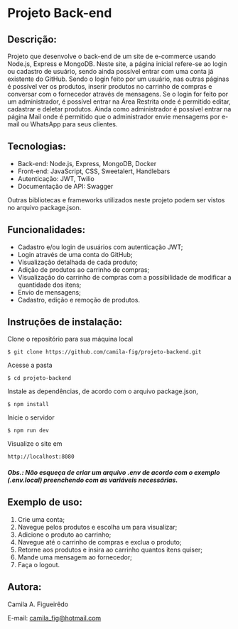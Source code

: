 # Projeto Back-end

## Descrição:
Projeto que desenvolve o back-end de um site de e-commerce usando Node.js, Express e MongoDB. Neste site, a página inicial refere-se ao login ou cadastro de usuário, sendo ainda possível entrar com uma conta já existente do GitHub.
Sendo o login feito por um usuário, nas outras páginas é possível ver os produtos, inserir produtos no carrinho de compras e conversar com o fornecedor através de mensagens. Se o login for feito por um administrador, é possível entrar na Área Restrita onde é permitido editar, cadastrar e deletar produtos. Ainda como administrador é possível entrar na página Mail onde é permitido que o administrador envie mensagems por e-mail ou WhatsApp para seus clientes.

## Tecnologias:
- Back-end: Node.js, Express, MongoDB, Docker
- Front-end: JavaScript, CSS, Sweetalert, Handlebars
- Autenticação: JWT, Twilio
- Documentação de API: Swagger

Outras bibliotecas e frameworks utilizados neste projeto podem ser vistos no arquivo package.json.

## Funcionalidades:
- Cadastro e/ou login de usuários com autenticação JWT;
- Login através de uma conta do GitHub;
- Visualização detalhada de cada produto;
- Adição de produtos ao carrinho de compras;
- Visualização do carrinho de compras com a possibilidade de modificar a quantidade dos itens;
- Envio de mensagens;
- Cadastro, edição e remoção de produtos.

## Instruções de instalação:
Clone o repositório para sua máquina local

```
$ git clone https://github.com/camila-fig/projeto-backend.git
```

Acesse a pasta

```
$ cd projeto-backend
```

Instale as dependências, de acordo com o arquivo package.json,

```
$ npm install
```

Inicie o servidor

```
$ npm run dev
```

Visualize o site em
```
http://localhost:8080
```

##### Obs.: Não esqueça de criar um arquivo .env de acordo com o exemplo (.env.local) preenchendo com as variáveis necessárias.

## Exemplo de uso:
1. Crie uma conta;
2. Navegue pelos produtos e escolha um para visualizar;
3. Adicione o produto ao carrinho;
4. Navegue até o carrinho de compras e exclua o produto;
5. Retorne aos produtos e insira ao carrinho quantos itens quiser;
6. Mande uma mensagem ao fornecedor;
7. Faça o logout.

## Autora:
Camila A. Figueirêdo

E-mail: camila_fig@hotmail.com
